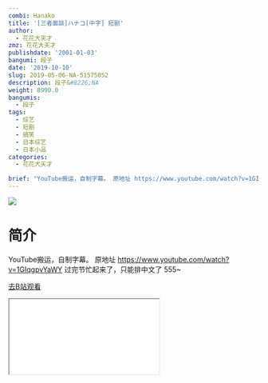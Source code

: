 ```yaml
---
combi: Hanako
title: '[三者面談]ハナコ[中字] 短剧'
author:
  - 花花大天才
zmz: 花花大天才
publishdate: '2001-01-03'
bangumi: 段子
date: '2019-10-10'
slug: 2019-05-06-NA-51575052
description: 段子&#8226;NA
weight: 8990.0
bangumis:
  - 段子
tags:
  - 综艺
  - 短剧
  - 搞笑
  - 日本综艺
  - 日本小品
categories:
  - 花花大天才

brief: "YouTube搬运，自制字幕。 原地址 https://www.youtube.com/watch?v=1GIqgpvYaWY 过完节忙起来了，只能排中文了 555~"
---
```

![](https://raw.githubusercontent.com/tcgriffith/owaraisite/master/static/tmpimg/072a41fbd2e544e8687c55a07ac1f187c2342a12.jpg.480.jpg)
# 简介  
YouTube搬运，自制字幕。
原地址 https://www.youtube.com/watch?v=1GIqgpvYaWY
过完节忙起来了，只能排中文了  555~  

[去B站观看](https://www.bilibili.com/video/av51575052/)
<div class ="resp-container"><iframe class="testiframe" src="//player.bilibili.com/player.html?aid=51575052"", scrolling="no", allowfullscreen="true" > </iframe></div> 
